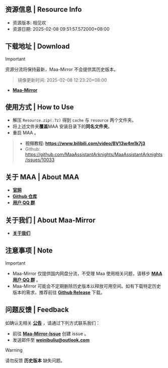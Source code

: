 ## 资源信息 | Resource Info
- 资源版本: 相见欢
- 资源日期: 2025-02-08 09:51:57.572000+08:00

## 下载地址 | Download
>[!IMPORTANT]
> 资源分流将保持最新，Maa-Mirror 不会提供其历史版本。

> 镜像更新时间: 2025-02-08 12:23:20+08:00

- **[Maa-Mirror](https://mmirror.top/download.html)**

## 使用方式 | How to Use
- 解压 `Resource.zip(.7z)` 得到 `cache` 与 `resource` 两个文件夹。
- 将上述文件夹**覆盖**MAA 安装目录下的**同名文件夹**。
- 重启 MAA 。

> - **视频教程: https://www.bilibili.com/video/BV13w4m1k7j3**
> - Github: https://github.com/MaaAssistantArknights/MaaAssistantArknights/issues/10033

## 关于 MAA | About MAA
- **[官网](https://maa.plus)**
- **[Github 仓库](https://github.com/MaaAssistantArknights/MaaAssistantArknights)**
- **[用户 QQ 群](https://ota.maa.plus/MaaAssistantArknights/api/qqgroup)**

## 关于我们 | About Maa-Mirror
- **[关于我们](https://www.mmirror.top/about.html)**

## 注意事项 | Note
> [!IMPORTANT]
> - Maa-Mirror 仅提供国内网盘分流，不受理 Maa 使用相关问题，请移步 **[MAA 用户 QQ 群](https://ota.maa.plus/MaaAssistantArknights/api/qqgroup)** 。
> - Maa-Mirror 可能会不定期删除历史版本以释放可用空间。如有下载特定历史版本的需求，推荐前往 **[Github Release](https://github.com/MaaAssistantArknights/MaaAssistantArknights/releases)** 下载。

## 问题反馈 | Feedback
如确认无相关 **[公告](https://mmirror.top/post/gong-gao.html)** ，请通过下列方式联系我们：
- 前往 **[Maa-Mirror-Issue](https://github.com/MaaMirror/Maa-Mirror-Issue/issues)** 创建 issue 。
- 发送邮件至 **<a href="mailto:weinibuliu@outlook.com">weinibuliu@outlook.com</a>**
> [!WARNING]
> 请勿反馈 **历史版本** 缺失问题。
